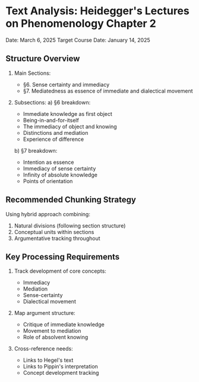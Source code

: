 # Text Analysis: Heidegger's Lectures on Phenomenology Chapter 2
Date: March 6, 2025
Target Course Date: January 14, 2025

## Structure Overview
1. Main Sections:
   - §6. Sense certainty and immediacy
   - §7. Mediatedness as essence of immediate and dialectical movement

2. Subsections:
   a) §6 breakdown:
      - Immediate knowledge as first object
      - Being-in-and-for-itself
      - The immediacy of object and knowing
      - Distinctions and mediation
      - Experience of difference
   
   b) §7 breakdown:
      - Intention as essence
      - Immediacy of sense certainty
      - Infinity of absolute knowledge
      - Points of orientation

## Recommended Chunking Strategy
Using hybrid approach combining:
1. Natural divisions (following section structure)
2. Conceptual units within sections
3. Argumentative tracking throughout

## Key Processing Requirements
1. Track development of core concepts:
   - Immediacy
   - Mediation
   - Sense-certainty
   - Dialectical movement

2. Map argument structure:
   - Critique of immediate knowledge
   - Movement to mediation
   - Role of absolvent knowing

3. Cross-reference needs:
   - Links to Hegel's text
   - Links to Pippin's interpretation
   - Concept development tracking